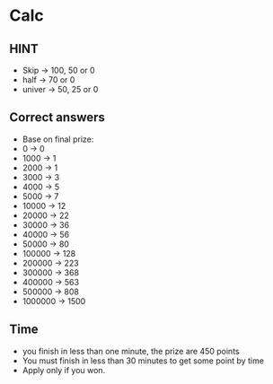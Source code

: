 # Calc
## HINT
- Skip -> 100, 50 or 0
- half -> 70 or 0
- univer -> 50, 25 or 0

## Correct answers
- Base on final prize:
- 0 -> 0
- 1000 -> 1
- 2000 -> 1
- 3000 -> 3
- 4000 -> 5
- 5000 -> 7
- 10000 -> 12
- 20000 -> 22
- 30000 -> 36
- 40000 -> 56
- 50000 -> 80
- 100000 -> 128
- 200000 -> 223
- 300000 -> 368
- 400000 -> 563
- 500000 -> 808
- 1000000 -> 1500


## Time 
- you finish in less than one minute, the prize are 450 points
- You must finish in less than 30 minutes to get some point by time
- Apply only if you won.
